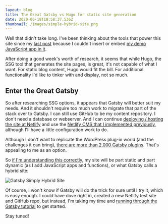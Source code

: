 ```yaml
---
layout: blog
title: The Great Gatsby vs Hugo for static site generation
date: 2020-06-18T18:58:37.536Z
thumbnail: /images/simple-hybrid-site.png
---
```

Well that didn't take long. I've been thinking about the tools that power this site since my [last post](https://www.kctofel.com/post/2020-06-06-getting-javascript-y-with-apis-even-if-its-hard-to-secure-the-keys/) because I couldn't insert or embed [my demo JavaScript app in it](https://java-script-seven.now.sh/). 

After doing a good week's worth of research, it seems that while Hugo, the SSG tool that generates the site pages, is great, it's not capable of what I want. For static blog content, Hugo would fit the bill. For additional functionality I'd like to tinker with and display, not so much.

## Enter the Great Gatsby

So after researching SSG options, it appears that Gatsby will better suit my needs. And it shouldn't require too much work to migrate that part of the stack over to Gatsby. I can still use GitHub to be my content repository. I don't need a database or webserver. And I can continue [deploying / hosting the site at Netlify](https://www.gatsbyjs.org/docs/deploying-to-netlify/) and use the [Netlify CMS that I implemented previously](https://www.kctofel.com/post/2020-05-30-test-post/), although I'll have a little configuration work to do.

Although I don't want to replicate the WordPress plug-in world (and the challenges it can bring), [there are more than 2,000 Gatsby plugins](https://www.gatsbyjs.org/plugins/). That's appealing to me as an option.

So [if I'm understanding this correctly](https://www.gatsbyjs.org/docs/adding-app-and-website-functionality/), my site will be part static and part dynamic (as I add JavaScript apps and functions), or what Gatsby calls a hybrid site:

![Gatsby Simply Hybrid Site](/images/simple-hybrid-site.png "Gatsby Simply Hybrid Site")

Of course, I won't know if Gatsby will do the trick for sure until I try it, which is easy enough. I could have dove right in, created a new Netlify test site and GitHub repo, but instead, I'm taking my time and [running through the Gatsby tutorial](https://www.gatsbyjs.org/tutorial/) to get started. 

Stay tuned!